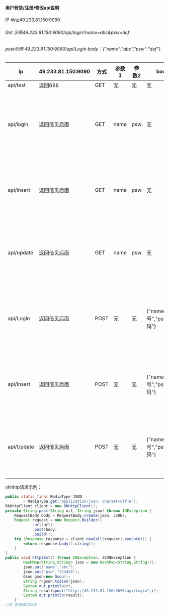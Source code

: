 #### 用户登录/注册/修改api说明

IP 地址49.233.81.150:9090

###### Get 示例49.233.81.150:9090/api/login?name=abc&psw=def

###### post示例 49.233.81.150:9090/api/Login body：{"name":"abc","psw":"def"}

| ip         | 49.233.81.150:9090 | 方式 | 参数1 | 参数2 | body                         | 返回值                                           |
| ---------- | ------------------ | ---- | ----- | ----- | ---------------------------- | ------------------------------------------------ |
| api/test   | 返回666            | GET  | 无    | 无    | 无                           |                                                  |
| api/login  | 返回值见后面       | GET  | name  | psw   | 无                           | 没有注册 返回-2，密码错误 返回-1 登录成功  返回0 |
| api/insert | 返回值见后面       | GET  | name  | psw   | 无                           | 插入成功返回1，已存在用户返回-1 其他返回0        |
| api/update | 返回值见后面       | GET  | name  | psw   | 无                           | 更改成功返回1，已存在用户返回-1  其他返回0       |
| api/Login  | 返回值见后面       | POST | 无    | 无    | {"name":"账号","psw":"密码"} | 没有注册 返回-2，密码错误 返回-1 登录成功  返回0 |
| api/Insert | 返回值见后面       | POST | 无    | 无    | {"name":"账号","psw":"密码"} | 插入成功返回1，已存在用户返回-1 其他返回0        |
| api/Update | 返回值见后面       | POST | 无    | 无    | {"name":"账号","psw":"密码"} | 更改成功返回1，已存在用户返回-1  其他返回0       |

okhhtp请求示例：

```java
public static final MediaType JSON
        = MediaType.get("application/json; charset=utf-8");
OkHttpClient client = new OkHttpClient();
private String post(String url, String json) throws IOException {
    RequestBody body = RequestBody.create(json, JSON);
    Request request = new Request.Builder()
            .url(url)
            .post(body)
            .build();
    try (Response response = client.newCall(request).execute()) {
        return response.body().string();
    }
}
public void httptest() throws IOException, JSONException {
        HashMap<String,String> json = new HashMap<String,String>();
        json.put("name","abc");
        json.put("psw","123456");
        Gson gson=new Gson();
        String r=gson.toJson(json);
        System.out.println(r);
        String result=post("http://49.233.81.150:9090/api/Login",r);
        System.out.println(result);
    }
//0 登录成功标志
```